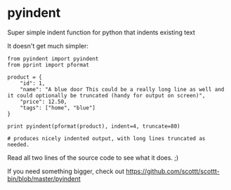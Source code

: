 # pyindent
Super simple indent function for python that indents existing text

It doesn't get much simpler:

    from pyindent import pyindent
    from pprint import pformat
    
    product = {
        "id": 1,
        "name": "A blue door This could be a really long line as well and it could optionally be truncated (handy for output on screen)",
        "price": 12.50,
        "tags": ["home", "blue"]
    }
    
    print pyindent(pformat(product), indent=4, truncate=80)
    
    # produces nicely indented output, with long lines truncated as needed.

Read all two lines of the source code to see what it does. ;)

If you need something bigger, check out
https://github.com/scottt/scottt-bin/blob/master/pyindent
